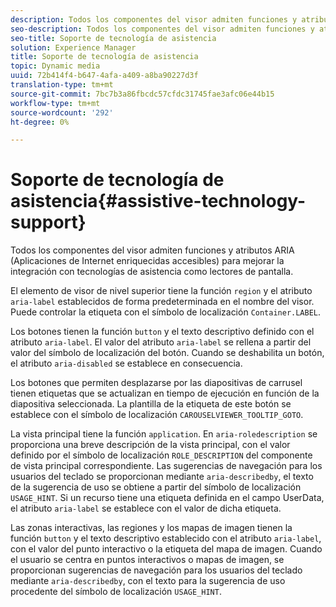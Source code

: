 ```yaml
---
description: Todos los componentes del visor admiten funciones y atributos ARIA (Aplicaciones de Internet enriquecidas accesibles) para mejorar la integración con tecnologías de asistencia como lectores de pantalla.
seo-description: Todos los componentes del visor admiten funciones y atributos ARIA (Aplicaciones de Internet enriquecidas accesibles) para mejorar la integración con tecnologías de asistencia como lectores de pantalla.
seo-title: Soporte de tecnología de asistencia
solution: Experience Manager
title: Soporte de tecnología de asistencia
topic: Dynamic media
uuid: 72b414f4-b647-4afa-a409-a8ba90227d3f
translation-type: tm+mt
source-git-commit: 7bc7b3a86fbcdc57cfdc31745fae3afc06e44b15
workflow-type: tm+mt
source-wordcount: '292'
ht-degree: 0%

---
```



# Soporte de tecnología de asistencia{#assistive-technology-support}

Todos los componentes del visor admiten funciones y atributos ARIA (Aplicaciones de Internet enriquecidas accesibles) para mejorar la integración con tecnologías de asistencia como lectores de pantalla.

El elemento de visor de nivel superior tiene la función `region` y el atributo `aria-label` establecidos de forma predeterminada en el nombre del visor. Puede controlar la etiqueta con el símbolo de localización `Container.LABEL`.

Los botones tienen la función `button` y el texto descriptivo definido con el atributo `aria-label`. El valor del atributo `aria-label` se rellena a partir del valor del símbolo de localización del botón. Cuando se deshabilita un botón, el atributo `aria-disabled` se establece en consecuencia.

Los botones que permiten desplazarse por las diapositivas de carrusel tienen etiquetas que se actualizan en tiempo de ejecución en función de la diapositiva seleccionada. La plantilla de la etiqueta de este botón se establece con el símbolo de localización `CAROUSELVIEWER_TOOLTIP_GOTO`.

La vista principal tiene la función `application`. En `aria-roledescription` se proporciona una breve descripción de la vista principal, con el valor definido por el símbolo de localización `ROLE_DESCRIPTION` del componente de vista principal correspondiente. Las sugerencias de navegación para los usuarios del teclado se proporcionan mediante `aria-describedby`, el texto de la sugerencia de uso se obtiene a partir del símbolo de localización `USAGE_HINT`. Si un recurso tiene una etiqueta definida en el campo UserData, el atributo `aria-label` se establece con el valor de dicha etiqueta.

Las zonas interactivas, las regiones y los mapas de imagen tienen la función `button` y el texto descriptivo establecido con el atributo `aria-label`, con el valor del punto interactivo o la etiqueta del mapa de imagen. Cuando el usuario se centra en puntos interactivos o mapas de imagen, se proporcionan sugerencias de navegación para los usuarios del teclado mediante `aria-describedby`, con el texto para la sugerencia de uso procedente del símbolo de localización `USAGE_HINT`.
